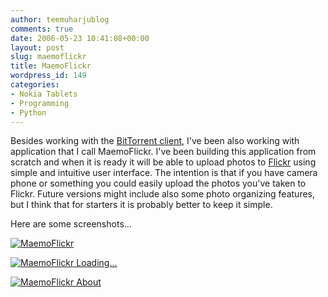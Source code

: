 ```yaml
---
author: teemuharjublog
comments: true
date: 2006-05-23 10:41:08+00:00
layout: post
slug: maemoflickr
title: MaemoFlickr
wordpress_id: 149
categories:
- Nokia Tablets
- Programming
- Python
---
```


Besides working with the [BitTorrent client](http://www.teemuharju.net/2006/05/23/bittorrent-for-maemo-continued/), I've been also working with application that I call MaemoFlickr. I've been building this application from scratch and when it is ready it will be able to upload photos to [Flickr](http://www.flickr.com) using simple and intuitive user interface. The intention is that if you have camera phone or something you could easily upload the photos you've taken to Flickr. Future versions might include also some photo organizing features, but I think that for starters it is probably better to keep it simple.

Here are some screenshots...

[![MaemoFlickr](http://static.flickr.com/52/151816209_f8fd8b02e1_m.jpg)](http://www.flickr.com/photos/teemu/151816209/)

[![MaemoFlickr Loading...](http://static.flickr.com/50/151816207_48467c5d82_m.jpg)](http://www.flickr.com/photos/teemu/151816207/)

[![MaemoFlickr About](http://static.flickr.com/45/151816210_ce6abaea71_m.jpg)](http://www.flickr.com/photos/teemu/151816210/)
